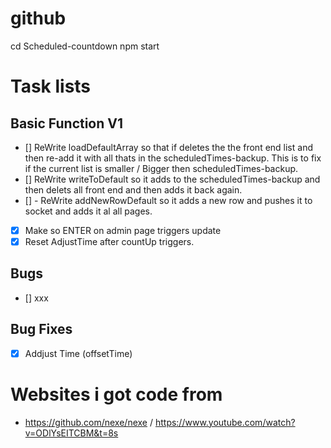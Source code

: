# github

cd Scheduled-countdown
npm start



# Task lists
## Basic Function V1
- [] ReWrite loadDefaultArray so that if deletes the the front end list and then re-add it with all thats in the scheduledTimes-backup. This is to fix if the current list is smaller / Bigger then scheduledTimes-backup.
- [] ReWrite writeToDefault so it adds to the scheduledTimes-backup and then delets all front end and then adds it back again.
- [] - ReWrite addNewRowDefault so it adds a new row and pushes it to socket and adds it al all pages.
- [X] Make so ENTER on admin page triggers update
- [x] Reset AdjustTime after countUp triggers.

## Bugs
- [] xxx

## Bug Fixes
- [x] Addjust Time (offsetTime)

# Websites i got code from
- https://github.com/nexe/nexe / https://www.youtube.com/watch?v=ODlYsEITCBM&t=8s
